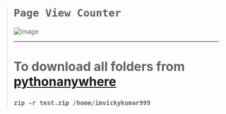 ># `Page View Counter`
>
>![image](https://user-images.githubusercontent.com/50515418/229353142-54e24cdd-2c76-4181-99dc-c5ead327a136.png)
>
>---------------
>
># To download all folders from [pythonanywhere](https://www.pythonanywhere.com/user/imvickykumar999/consoles/28083777)
>
>### `zip -r test.zip /home/imvickykumar999`
